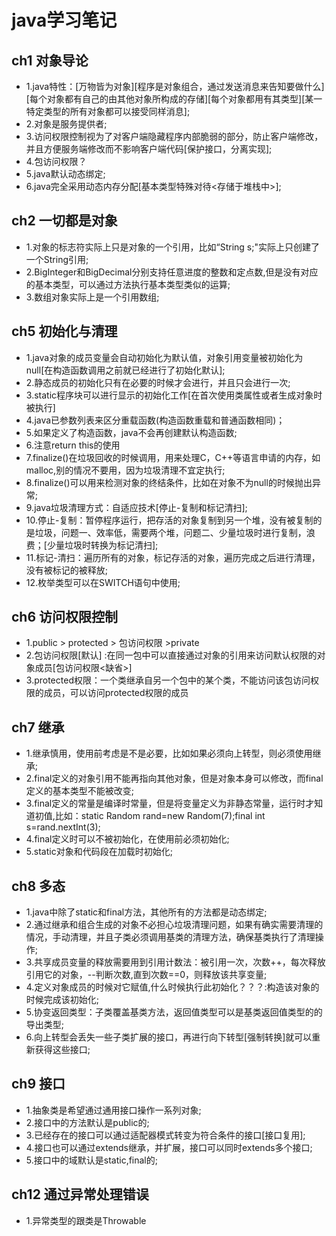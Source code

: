 # java学习笔记

## ch1 对象导论

* 1.java特性：[万物皆为对象][程序是对象组合，通过发送消息来告知要做什么][每个对象都有自己的由其他对象所构成的存储][每个对象都用有其类型][某一特定类型的所有对象都可以接受同样消息];
* 2.对象是服务提供者;
* 3.访问权限控制视为了对客户端隐藏程序内部脆弱的部分，防止客户端修改，并且方便服务端修改而不影响客户端代码[保护接口，分离实现];
* 4.包访问权限？
* 5.java默认动态绑定;
* 6.java完全采用动态内存分配[基本类型特殊对待<存储于堆栈中>];

## ch2 一切都是对象

* 1.对象的标志符实际上只是对象的一个引用，比如“String s;"实际上只创建了一个String引用;
* 2.BigInteger和BigDecimal分别支持任意进度的整数和定点数,但是没有对应的基本类型，可以通过方法执行基本类型类似的运算;
* 3.数组对象实际上是一个引用数组;

## ch5 初始化与清理

* 1.java对象的成员变量会自动初始化为默认值，对象引用变量被初始化为null[在构造函数调用之前就已经进行了初始化默认];
* 2.静态成员的初始化只有在必要的时候才会进行，并且只会进行一次;
* 3.static程序块可以进行显示的初始化工作[在首次使用类属性或者生成对象时被执行]
* 4.java已参数列表来区分重载函数(构造函数重载和普通函数相同)；
* 5.如果定义了构造函数，java不会再创建默认构造函数;
* 6.注意return this的使用
* 7.finalize()在垃圾回收的时候调用，用来处理C，C++等语言申请的内存，如malloc,别的情况不要用，因为垃圾清理不宜定执行;
* 8.finalize()可以用来检测对象的终结条件，比如在对象不为null的时候抛出异常;
* 9.java垃圾清理方式：自适应技术[停止-复制和标记清扫];
* 10.停止-复制：暂停程序运行，把存活的对象复制到另一个堆，没有被复制的是垃圾，问题一、效率低，需要两个堆，问题二、少量垃圾时进行复制，浪费；[少量垃圾时转换为标记清扫];
* 11.标记-清扫：遍历所有的对象，标记存活的对象，遍历完成之后进行清理，没有被标记的被释放;
* 12.枚举类型可以在SWITCH语句中使用;

## ch6 访问权限控制

* 1.public > protected > 包访问权限 >private
* 2.包访问权限[默认] :在同一包中可以直接通过对象的引用来访问默认权限的对象成员[包访问权限<缺省>]
* 3.protected权限：一个类继承自另一个包中的某个类，不能访问该包访问权限的成员，可以访问protected权限的成员

## ch7 继承
* 1.继承慎用，使用前考虑是不是必要，比如如果必须向上转型，则必须使用继承;
* 2.final定义的对象引用不能再指向其他对象，但是对象本身可以修改，而final定义的基本类型不能被改变;
* 3.final定义的常量是编译时常量，但是将变量定义为非静态常量，运行时才知道初值,比如：static Random rand=new Random(7);final int s=rand.nextInt(3);
* 4.final定义时可以不被初始化，在使用前必须初始化;
* 5.static对象和代码段在加载时初始化;

## ch8 多态
* 1.java中除了static和final方法，其他所有的方法都是动态绑定;
* 2.通过继承和组合生成的对象不必担心垃圾清理问题，如果有确实需要清理的情况，手动清理，并且子类必须调用基类的清理方法，确保基类执行了清理操作;
* 3.共享成员变量的释放需要用到引用计数法：被引用一次，次数++，每次释放引用它的对象，--判断次数,直到次数==0，则释放该共享变量;
* 4.定义对象成员的时候对它赋值,什么时候执行此初始化？？？:构造该对象的时候完成该初始化;
* 5.协变返回类型：子类覆盖基类方法，返回值类型可以是基类返回值类型的的导出类型;
* 6.向上转型会丢失一些子类扩展的接口，再进行向下转型[强制转换]就可以重新获得这些接口;

## ch9 接口
* 1.抽象类是希望通过通用接口操作一系列对象;
* 2.接口中的方法默认是public的;
* 3.已经存在的接口可以通过适配器模式转变为符合条件的接口[接口复用];
* 4.接口也可以通过extends继承，并扩展，接口可以同时extends多个接口;
* 5.接口中的域默认是static,final的;

## ch12 通过异常处理错误
* 1.异常类型的跟类是Throwable

